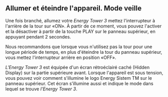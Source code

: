 ## Allumer et éteindre l'appareil. Mode veille 

Une fois branché, allumez votre *Energy Tower 3* mettez l'interrupteur à l'arrière de la tour sur «ON». À partir de ce moment, vous pouvez l'activer et la désactiver à partir de la touche PLAY sur le panneau supérieur, en appuyant pendant 2 secondes. 

Nous recommandons que lorsque vous n'utilisez pas la tour pour une longue période de temps,  en plus d'éteindre la tour du panneau supérieur, vous mettez l'interrupteur arrière en position «OFF». 

*L'Energy Tower 3* est équipée d'un écran rétroéclairé caché (Hidden Display) sur la partie supérieure avant. 
Lorsque l'appareil est sous tension, vous pouvez voir comment s'illumine le logo Energy Sistem TM  sur le panneau supérieur. Cet écran s’illumine aussi et indique le mode dans lequel se trouve *l'Energy Tower 3*. 

